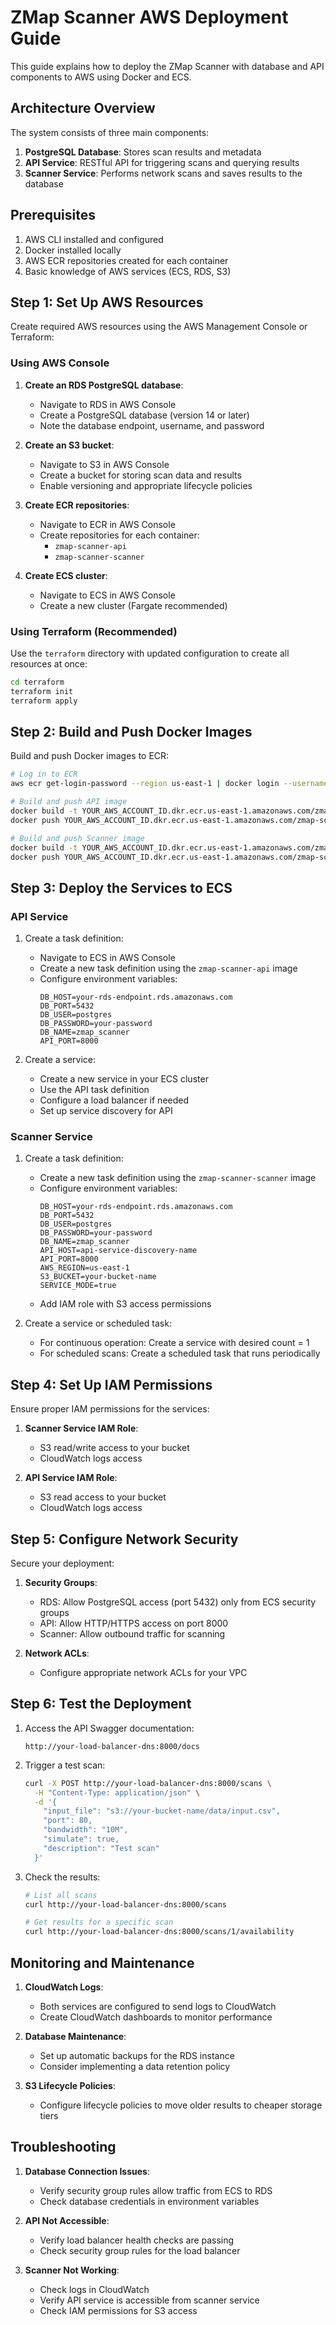 # ZMap Scanner AWS Deployment Guide

This guide explains how to deploy the ZMap Scanner with database and API components to AWS using Docker and ECS.

## Architecture Overview

The system consists of three main components:
1. **PostgreSQL Database**: Stores scan results and metadata
2. **API Service**: RESTful API for triggering scans and querying results
3. **Scanner Service**: Performs network scans and saves results to the database

## Prerequisites

1. AWS CLI installed and configured
2. Docker installed locally
3. AWS ECR repositories created for each container
4. Basic knowledge of AWS services (ECS, RDS, S3)

## Step 1: Set Up AWS Resources

Create required AWS resources using the AWS Management Console or Terraform:

### Using AWS Console

1. **Create an RDS PostgreSQL database**:
   - Navigate to RDS in AWS Console
   - Create a PostgreSQL database (version 14 or later)
   - Note the database endpoint, username, and password

2. **Create an S3 bucket**:
   - Navigate to S3 in AWS Console
   - Create a bucket for storing scan data and results
   - Enable versioning and appropriate lifecycle policies

3. **Create ECR repositories**:
   - Navigate to ECR in AWS Console
   - Create repositories for each container:
     - `zmap-scanner-api`
     - `zmap-scanner-scanner`

4. **Create ECS cluster**:
   - Navigate to ECS in AWS Console
   - Create a new cluster (Fargate recommended)

### Using Terraform (Recommended)

Use the `terraform` directory with updated configuration to create all resources at once:

```bash
cd terraform
terraform init
terraform apply
```

## Step 2: Build and Push Docker Images

Build and push Docker images to ECR:

```bash
# Log in to ECR
aws ecr get-login-password --region us-east-1 | docker login --username AWS --password-stdin YOUR_AWS_ACCOUNT_ID.dkr.ecr.us-east-1.amazonaws.com

# Build and push API image
docker build -t YOUR_AWS_ACCOUNT_ID.dkr.ecr.us-east-1.amazonaws.com/zmap-scanner-api:latest -f docker/api.Dockerfile .
docker push YOUR_AWS_ACCOUNT_ID.dkr.ecr.us-east-1.amazonaws.com/zmap-scanner-api:latest

# Build and push Scanner image
docker build -t YOUR_AWS_ACCOUNT_ID.dkr.ecr.us-east-1.amazonaws.com/zmap-scanner-scanner:latest -f docker/scanner.Dockerfile .
docker push YOUR_AWS_ACCOUNT_ID.dkr.ecr.us-east-1.amazonaws.com/zmap-scanner-scanner:latest
```

## Step 3: Deploy the Services to ECS

### API Service

1. Create a task definition:
   - Navigate to ECS in AWS Console
   - Create a new task definition using the `zmap-scanner-api` image
   - Configure environment variables:
     ```
     DB_HOST=your-rds-endpoint.rds.amazonaws.com
     DB_PORT=5432
     DB_USER=postgres
     DB_PASSWORD=your-password
     DB_NAME=zmap_scanner
     API_PORT=8000
     ```

2. Create a service:
   - Create a new service in your ECS cluster
   - Use the API task definition
   - Configure a load balancer if needed
   - Set up service discovery for API

### Scanner Service

1. Create a task definition:
   - Create a new task definition using the `zmap-scanner-scanner` image
   - Configure environment variables:
     ```
     DB_HOST=your-rds-endpoint.rds.amazonaws.com
     DB_PORT=5432
     DB_USER=postgres
     DB_PASSWORD=your-password
     DB_NAME=zmap_scanner
     API_HOST=api-service-discovery-name
     API_PORT=8000
     AWS_REGION=us-east-1
     S3_BUCKET=your-bucket-name
     SERVICE_MODE=true
     ```
   - Add IAM role with S3 access permissions

2. Create a service or scheduled task:
   - For continuous operation: Create a service with desired count = 1
   - For scheduled scans: Create a scheduled task that runs periodically

## Step 4: Set Up IAM Permissions

Ensure proper IAM permissions for the services:

1. **Scanner Service IAM Role**:
   - S3 read/write access to your bucket
   - CloudWatch logs access

2. **API Service IAM Role**:
   - S3 read access to your bucket
   - CloudWatch logs access

## Step 5: Configure Network Security

Secure your deployment:

1. **Security Groups**:
   - RDS: Allow PostgreSQL access (port 5432) only from ECS security groups
   - API: Allow HTTP/HTTPS access on port 8000
   - Scanner: Allow outbound traffic for scanning

2. **Network ACLs**:
   - Configure appropriate network ACLs for your VPC

## Step 6: Test the Deployment

1. Access the API Swagger documentation:
   ```
   http://your-load-balancer-dns:8000/docs
   ```

2. Trigger a test scan:
   ```bash
   curl -X POST http://your-load-balancer-dns:8000/scans \
     -H "Content-Type: application/json" \
     -d '{
       "input_file": "s3://your-bucket-name/data/input.csv",
       "port": 80,
       "bandwidth": "10M",
       "simulate": true,
       "description": "Test scan"
     }'
   ```

3. Check the results:
   ```bash
   # List all scans
   curl http://your-load-balancer-dns:8000/scans

   # Get results for a specific scan
   curl http://your-load-balancer-dns:8000/scans/1/availability
   ```

## Monitoring and Maintenance

1. **CloudWatch Logs**:
   - Both services are configured to send logs to CloudWatch
   - Create CloudWatch dashboards to monitor performance

2. **Database Maintenance**:
   - Set up automatic backups for the RDS instance
   - Consider implementing a data retention policy

3. **S3 Lifecycle Policies**:
   - Configure lifecycle policies to move older results to cheaper storage tiers

## Troubleshooting

1. **Database Connection Issues**:
   - Verify security group rules allow traffic from ECS to RDS
   - Check database credentials in environment variables

2. **API Not Accessible**:
   - Verify load balancer health checks are passing
   - Check security group rules for the load balancer

3. **Scanner Not Working**:
   - Check logs in CloudWatch
   - Verify API service is accessible from scanner service
   - Check IAM permissions for S3 access